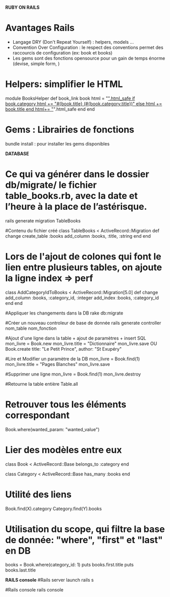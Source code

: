 **RUBY ON RAILS**
# Avantages Rails
- Langage DRY (Don't Repeat Yourself) : helpers, models ...
- Convention Over Configuration : le respect des conventions permet des raccourcis de configuration (ex: book et books)
- Les gems sont des fonctions opensource pour un gain de temps énorme (devise, simple form, )

# Helpers: simplifier le HTML
module BooksHelper
  def book_link book
    html = "<a href='/books/#{book.id}'>".html_safe
    if book.category
        html += "#{book.title} (#{book.category.title})"
    else
        html += book.title
    end
    html+= "</a>".html_safe
  end
end

# Gems : Librairies de fonctions
bundle install : pour installer les gems disponibles

**DATABASE**
# Ce qui va générer dans le dossier db/migrate/ le fichier   table_books.rb, avec la date et l’heure à la place de l’astérisque.
rails generate migration TableBooks

#Contenu du fichier créé
class TableBooks < ActiveRecord::Migration
  def change
    create_table :books
    add_column :books, :title, :string
  end
end

# Lors de l'ajout de colones qui font le lien entre plusieurs tables, on ajoute la ligne index => perf
class AddCategoryIdToBooks < ActiveRecord::Migration[5.0]
  def change
    add_column :books, :category_id, :integer
    add_index :books, :category_id
  end
end

#Appliquer les changements dans la DB
rake db:migrate

#Créer un nouveau controleur de base de donnée
rails generate controller nom_table nom_fonction

#Ajout d'une ligne dans la table + ajout de paramètres + insert SQL
mon_livre = Book.new
mon_livre.title = "Dictionnaire"
mon_livre.save
OU
Book.create title: "Le Petit Prince", author: "St Exupéry"

#Lire et Modifier un paramètre de la DB
mon_livre = Book.find(1)
mon_livre.title = "Pages Blanches"
mon_livre.save

#Supprimer une ligne
mon_livre = Book.find(1)
mon_livre.destroy

#Retourne la table entière
Table.all

# Retrouver tous les éléments correspondant
Book.where(wanted_param: "wanted_value")

# Lier des modèles entre eux
class Book < ActiveRecord::Base
  belongs_to :category
end

class Category < ActiveRecord::Base
  has_many :books
end
# Utilité des liens
Book.find(X).category
Category.find(Y).books

# Utilisation du scope, qui filtre la base de donnée: "where", "first" et "last" en DB
books = Book.where(category_id: 1)
puts books.first.title
puts books.last.title

**RAILS console**
#Rails server launch
rails s

#Rails console
rails console
